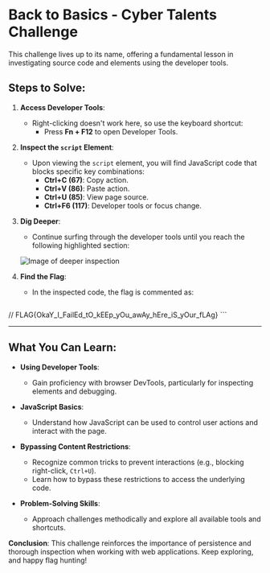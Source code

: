 # Back to Basics - Cyber Talents Challenge

This challenge lives up to its name, offering a fundamental lesson in investigating source code and elements using the developer tools.

## Steps to Solve:
1. **Access Developer Tools**:
    - Right-clicking doesn't work here, so use the keyboard shortcut:
      - Press **Fn + F12** to open Developer Tools.

2. **Inspect the `script` Element**:
    - Upon viewing the `script` element, you will find JavaScript code that blocks specific key combinations:
        - **Ctrl+C (67)**: Copy action.
        - **Ctrl+V (86)**: Paste action.
        - **Ctrl+U (85)**: View page source.
        - **Ctrl+F6 (117)**: Developer tools or focus change.

3. **Dig Deeper**:
    - Continue surfing through the developer tools until you reach the following highlighted section:
    
    ![Image of deeper inspection](https://github.com/user-attachments/assets/b207852e-5dee-415a-9b9e-a1c2ffa1e067)

4. **Find the Flag**:
    - In the inspected code, the flag is commented as:
    ```
// FLAG{OkaY_I_FailEd_tO_kEEp_yOu_awAy_hEre_iS_yOur_fLAg}
    ```

---

## What You Can Learn:
- **Using Developer Tools**:
  - Gain proficiency with browser DevTools, particularly for inspecting elements and debugging.
  
- **JavaScript Basics**:
  - Understand how JavaScript can be used to control user actions and interact with the page.

- **Bypassing Content Restrictions**:
  - Recognize common tricks to prevent interactions (e.g., blocking right-click, `Ctrl+U`).
  - Learn how to bypass these restrictions to access the underlying code.

- **Problem-Solving Skills**:
  - Approach challenges methodically and explore all available tools and shortcuts.

**Conclusion**: This challenge reinforces the importance of persistence and thorough inspection when working with web applications. Keep exploring, and happy flag hunting!
